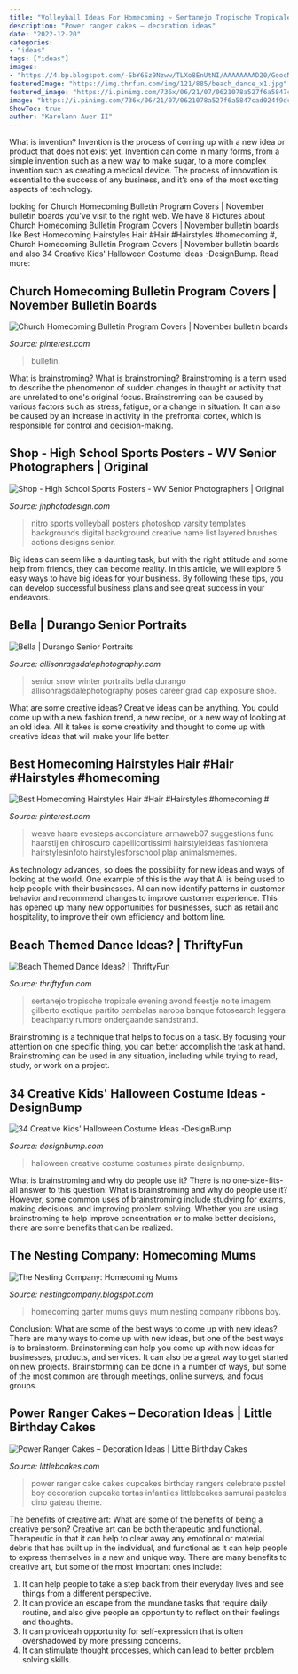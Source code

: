 ```yaml
---
title: "Volleyball Ideas For Homecoming ~ Sertanejo Tropische Tropicale Evening Avond Feestje Noite Imagem Gilberto Exotique Partito Pambalas Naroba Banque Fotosearch Leggera Beachparty Rumore Ondergaande Sandstrand"
description: "Power ranger cakes – decoration ideas"
date: "2022-12-20"
categories:
- "ideas"
tags: ["ideas"]
images:
- "https://4.bp.blogspot.com/-SbY6Sz9Nzww/TLXo8EnUtNI/AAAAAAAAD20/GoocNiPF9Gc/s640/Garter+for+boy+mum.jpg"
featuredImage: "https://img.thrfun.com/img/121/885/beach_dance_x1.jpg"
featured_image: "https://i.pinimg.com/736x/06/21/07/0621078a527f6a5847cad024f9dc79bb.jpg"
image: "https://i.pinimg.com/736x/06/21/07/0621078a527f6a5847cad024f9dc79bb.jpg"
ShowToc: true
author: "Karolann Auer II"
---
```



What is invention?
Invention is the process of coming up with a new idea or product that does not exist yet. Invention can come in many forms, from a simple invention such as a new way to make sugar, to a more complex invention such as creating a medical device. The process of innovation is essential to the success of any business, and it’s one of the most exciting aspects of technology.

	

		
looking for Church Homecoming Bulletin Program Covers | November bulletin boards you've visit to the right web. We have 8 Pictures about Church Homecoming Bulletin Program Covers | November bulletin boards like Best Homecoming Hairstyles Hair #Hair #Hairstyles #homecoming #, Church Homecoming Bulletin Program Covers | November bulletin boards and also 34 Creative Kids&#039; Halloween Costume Ideas -DesignBump. Read more:
		
    
## Church Homecoming Bulletin Program Covers | November Bulletin Boards

<img loading=lazy src="https://i.pinimg.com/736x/ec/6f/ec/ec6fecb268feff54ebcf91ac1d955e6b.jpg" onerror="this.onerror=null;this.src='https://tse4.mm.bing.net/th?id=OIP.I6oC_v5HZRAh98sWWYSrXQAAAA&amp;pid=15.1';" alt="Church Homecoming Bulletin Program Covers | November bulletin boards">

_Source: pinterest.com_

>bulletin. 

	

What is brainstroming?
What is brainstroming? Brainstroming is a term used to describe the phenomenon of sudden changes in thought or activity that are unrelated to one's original focus. Brainstroming can be caused by various factors such as stress, fatigue, or a change in situation. It can also be caused by an increase in activity in the prefrontal cortex, which is responsible for control and decision-making.

    
## Shop - High School Sports Posters - WV Senior Photographers | Original

<img loading=lazy src="http://jhphotodesign.com/wordpress/wp-content/uploads/2017/08/Nitro-Varsity-Volleyball-16-17-Preview-1024x677.jpg" onerror="this.onerror=null;this.src='https://tse3.mm.bing.net/th?id=OIP.3BzyUau-ork_-QBLBUpOZQHaE5&amp;pid=15.1';" alt="Shop - High School Sports Posters - WV Senior Photographers | Original">

_Source: jhphotodesign.com_

>nitro sports volleyball posters photoshop varsity templates backgrounds digital background creative name list layered brushes actions designs senior. 

	

Big ideas can seem like a daunting task, but with the right attitude and some help from friends, they can become reality. In this article, we will explore 5 easy ways to have big ideas for your business. By following these tips, you can develop successful business plans and see great success in your endeavors.

    
## Bella | Durango Senior Portraits

<img loading=lazy src="https://allisonragsdalephotography.com/wp-content/uploads/2013/04/allisonragsdalephotography-7134-681x1024.jpg" onerror="this.onerror=null;this.src='https://tse2.mm.bing.net/th?id=OIP.hDAHSph6dHSrX86xzig0EAHaLI&amp;pid=15.1';" alt="Bella | Durango Senior Portraits">

_Source: allisonragsdalephotography.com_

>senior snow winter portraits bella durango allisonragsdalephotography poses career grad cap exposure shoe. 

	

What are some creative ideas?
Creative ideas can be anything. You could come up with a new fashion trend, a new recipe, or a new way of looking at an old idea. All it takes is some creativity and thought to come up with creative ideas that will make your life better.

    
## Best Homecoming Hairstyles Hair #Hair #Hairstyles #homecoming #

<img loading=lazy src="https://i.pinimg.com/736x/06/21/07/0621078a527f6a5847cad024f9dc79bb.jpg" onerror="this.onerror=null;this.src='https://tse4.mm.bing.net/th?id=OIP.qLupbfWhWzp-v5FdTCN2ywHaMs&amp;pid=15.1';" alt="Best Homecoming Hairstyles Hair #Hair #Hairstyles #homecoming #">

_Source: pinterest.com_

>weave haare evesteps acconciature armaweb07 suggestions func haarstijlen chiroscuro capellicortissimi hairstyleideas fashiontera hairstylesinfoto hairstylesforschool plap animalsmemes. 

	

As technology advances, so does the possibility for new ideas and ways of looking at the world. One example of this is the way that AI is being used to help people with their businesses. AI can now identify patterns in customer behavior and recommend changes to improve customer experience. This has opened up many new opportunities for businesses, such as retail and hospitality, to improve their own efficiency and bottom line.

    
## Beach Themed Dance Ideas? | ThriftyFun

<img loading=lazy src="https://img.thrfun.com/img/121/885/beach_dance_x1.jpg" onerror="this.onerror=null;this.src='https://tse1.mm.bing.net/th?id=OIP.sOo0yDYvCfeNiADOy0xV1wHaF6&amp;pid=15.1';" alt="Beach Themed Dance Ideas? | ThriftyFun">

_Source: thriftyfun.com_

>sertanejo tropische tropicale evening avond feestje noite imagem gilberto exotique partito pambalas naroba banque fotosearch leggera beachparty rumore ondergaande sandstrand. 

	

Brainstroming is a technique that helps to focus on a task. By focusing your attention on one specific thing, you can better accomplish the task at hand. Brainstroming can be used in any situation, including while trying to read, study, or work on a project.

    
## 34 Creative Kids&#039; Halloween Costume Ideas -DesignBump

<img loading=lazy src="https://cdn.designbump.com/wp-content/uploads/2014/09/creative-halloween-costumes-003.jpg" onerror="this.onerror=null;this.src='https://tse4.mm.bing.net/th?id=OIP.soLRLqsMMb5BydH5VdPL-AHaLG&amp;pid=15.1';" alt="34 Creative Kids&#039; Halloween Costume Ideas -DesignBump">

_Source: designbump.com_

>halloween creative costume costumes pirate designbump. 

	

What is brainstroming and why do people use it?
There is no one-size-fits-all answer to this question: What is brainstroming and why do people use it? However, some common uses of brainstroming include studying for exams, making decisions, and improving problem solving. Whether you are using brainstroming to help improve concentration or to make better decisions, there are some benefits that can be realized.

    
## The Nesting Company: Homecoming Mums

<img loading=lazy src="https://4.bp.blogspot.com/-SbY6Sz9Nzww/TLXo8EnUtNI/AAAAAAAAD20/GoocNiPF9Gc/s640/Garter+for+boy+mum.jpg" onerror="this.onerror=null;this.src='https://tse1.mm.bing.net/th?id=OIP.xyDGYW1toAzovHeUuKHXhAHaFj&amp;pid=15.1';" alt="The Nesting Company: Homecoming Mums">

_Source: nestingcompany.blogspot.com_

>homecoming garter mums guys mum nesting company ribbons boy. 

	

Conclusion: What are some of the best ways to come up with new ideas?
There are many ways to come up with new ideas, but one of the best ways is to brainstorm. Brainstorming can help you come up with new ideas for businesses, products, and services. It can also be a great way to get started on new projects. Brainstorming can be done in a number of ways, but some of the most common are through meetings, online surveys, and focus groups.

    
## Power Ranger Cakes – Decoration Ideas | Little Birthday Cakes

<img loading=lazy src="http://www.littlebcakes.com/wp-content/uploads/2014/02/Power-Ranger-Cakes.jpg" onerror="this.onerror=null;this.src='https://tse2.mm.bing.net/th?id=OIP.boN39HizcC8LoYlqcsiB3wHaLG&amp;pid=15.1';" alt="Power Ranger Cakes – Decoration Ideas | Little Birthday Cakes">

_Source: littlebcakes.com_

>power ranger cake cakes cupcakes birthday rangers celebrate pastel boy decoration cupcake tortas infantiles littlebcakes samurai pasteles dino gateau theme. 

	

The benefits of creative art: What are some of the benefits of being a creative person?
Creative art can be both therapeutic and functional. Therapeutic in that it can help to clear away any emotional or material debris that has built up in the individual, and functional as it can help people to express themselves in a new and unique way. There are many benefits to creative art, but some of the most important ones include: 
1. It can help people to take a step back from their everyday lives and see things from a different perspective.
2. It can provide an escape from the mundane tasks that require daily routine, and also give people an opportunity to reflect on their feelings and thoughts. 
3. It can provideah opportunity for self-expression that is often overshadowed by more pressing concerns. 
4. It can stimulate thought processes, which can lead to better problem solving skills.


